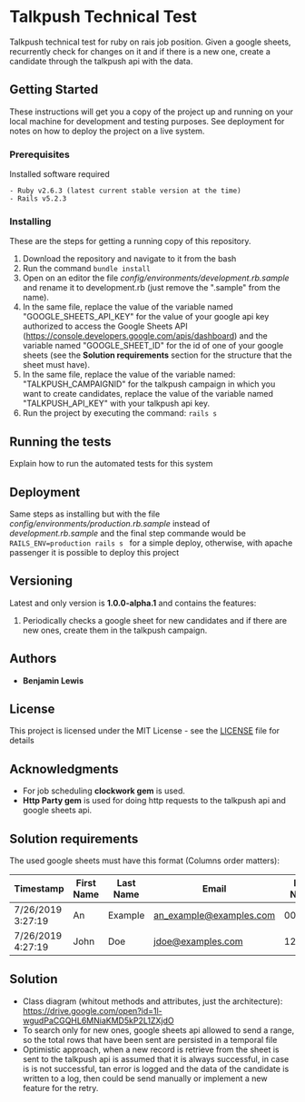 # Talkpush Technical Test

Talkpush technical test for ruby on rais job position. Given a google sheets, recurrently check for changes on it and if there is a new one, create a candidate through the talkpush api with the data.

## Getting Started

These instructions will get you a copy of the project up and running on your local machine for development and testing purposes. See deployment for notes on how to deploy the project on a live system.

### Prerequisites

Installed software required

```
- Ruby v2.6.3 (latest current stable version at the time)
- Rails v5.2.3
```

### Installing

These are the steps for getting a running copy of this repository.

1. Download the repository and navigate to it from the bash
2. Run the command ``` bundle install ```
3. Open on an editor the file *config/environments/development.rb.sample* and rename it to development.rb (just remove the ".sample" from the name).
4. In the same file, replace the value of the variable named "GOOGLE_SHEETS_API_KEY" for the value of your google api key authorized to access the Google Sheets API (https://console.developers.google.com/apis/dashboard) and the variable named "GOOGLE_SHEET_ID" for the id of one of your google sheets (see the **Solution requirements** section for the structure that the sheet must have).
5. In the same file, replace the value of the variable named: "TALKPUSH_CAMPAIGNID" for the talkpush campaign in which you want to create candidates, replace the value of the variable named "TALKPUSH_API_KEY" with your talkpush api key.
6. Run the project by executing the command: ``` rails s ```

## Running the tests

Explain how to run the automated tests for this system

## Deployment

Same steps as installing but with the file *config/environments/production.rb.sample* instead of *development.rb.sample* and the final step commande would be `RAILS_ENV=production rails s ` for a simple deploy, otherwise, with apache passenger it is possible to deploy this project

## Versioning

Latest and only version is **1.0.0-alpha.1** and contains the features:
1. Periodically checks a google sheet for new candidates and if there are new ones, create them in the talkpush campaign.

## Authors

* **Benjamin Lewis**

## License

This project is licensed under the MIT License - see the [LICENSE](LICENSE) file for details

## Acknowledgments

* For job scheduling **clockwork gem** is used.
* **Http Party gem** is used for doing http requests to the talkpush api and google sheets api.


## Solution requirements

The used google sheets must have this format (Columns order matters):

| Timestamp       |First Name |Last Name |Email                    | Phone Number |
|-----------------|-----------|----------|-------------------------|--------------|
|7/26/2019 3:27:19|An         |Example   | an_example@examples.com | 00000000     |
|7/26/2019 4:27:19|John       | Doe      | jdoe@examples.com       | 12345678     |

## Solution

- Class diagram (whitout methods and attributes, just the architecture): https://drive.google.com/open?id=1l-wgudPaCGQHL6MNiaKMD5kP2L1ZXjdO
- To search only for new ones, google sheets api allowed to send a range, so the total rows that have been sent are persisted in a temporal file
- Optimistic approach, when a new record is retrieve from the sheet is sent to the talkpush api is assumed that it is always successful, in case is is not successful, tan error is logged and the data of the candidate is written to a log, then could be send manually or implement a new feature for the retry.
